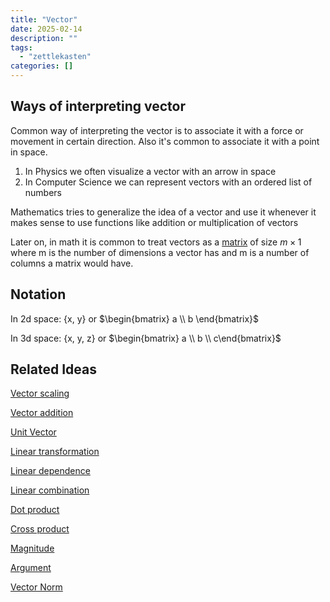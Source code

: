 ```yaml
---
title: "Vector"
date: 2025-02-14
description: ""
tags: 
  - "zettlekasten"
categories: []
---
```


## Ways of interpreting vector

Common way of interpreting the vector is to associate it with a force or movement in certain direction. Also it's common to associate it with a point in space.

1. In Physics we often visualize a vector with an arrow in space
2. In Computer Science we can represent vectors with an ordered list of numbers

Mathematics tries to generalize the idea of a vector and use it whenever it makes sense to use functions like addition or multiplication of vectors

Later on, in math it is common to treat vectors as a [matrix](matrix) of size $m \times 1$ where m is the number of dimensions a vector has and m is a number of columns a matrix would have.

## Notation

In 2d space: {x, y} or $\begin{bmatrix} a \\ b \end{bmatrix}$

In 3d space: {x, y, z} or $\begin{bmatrix} a \\ b \\ c\end{bmatrix}$

## Related Ideas

[Vector scaling](Vector%20scaling.md)

[Vector addition](Vector%20addition.md)

[Unit Vector](Unit%20Vector.md)

[Linear transformation](Linear%20transformation.md)

[Linear dependence](Linear%20dependence.md)

[Linear combination](Linear%20combination.md)

[Dot product](Dot%20product.md)

[Cross product](Cross%20product.md)

[Magnitude](Complex%20number.md#Magnitude|Magnitude)

[Argument](Complex%20number.md#Argument|Argument)

[Vector Norm](Vector%20Norm.md)
